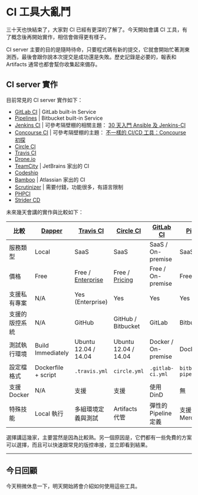 # CI 工具大亂鬥

三十天也快結束了，大家對 CI 已經有更深的了解了。今天開始會講 CI 工具，有了概念後再開始實作，相信會做得更有樣子。

CI server 主要的目的是隨時待命，只要程式碼有新的提交，它就會開始忙著測東測西，最後會跟你說本次提交是成功還是失敗。歷史記錄是必要的，報表和 Artifacts 通常也都會幫你收集起來備存。 

## CI server 實作

目前常見的 CI server 實作如下：

* [GitLab CI](https://about.gitlab.com/gitlab-ci/) | GitLab built-in Service
* [Pipelines](https://bitbucket.org/product/features/pipelines) | Bitbucket built-in Service
* [Jenkins CI](http://jenkins-ci.org/) | 可參考隔壁棚的相關主題： [30 天入門 Ansible 及 Jenkins-CI][]
* [Concourse CI](https://concourse.ci/) | 可參考隔壁棚的主題： [不一樣的 CI/CD 工具：Concourse 初探][]
* [Circle CI](https://circleci.com/)
* [Travis CI](https://travis-ci.org/)
* [Drone.io](https://drone.io/)
* [TeamCity](https://www.jetbrains.com/teamcity/) | JetBrains 家出的 CI
* [Codeship](https://codeship.com/)
* [Bamboo](https://www.atlassian.com/software/bamboo) | Atlassian 家出的 CI
* [Scrutinizer](https://scrutinizer-ci.com/) | 需要付錢，功能很多，有語言限制
* [PHPCI](https://www.phptesting.org/)
* [Strider CD](http://strider-cd.github.io/)

未來幾天會講的實作與比較如下：

|   比較   |  [Dapper][Day 23]  |  [Travis CI][Day 24]  |  [Circle CI][Day 25]  |  [GitLab CI][Day 26]  |  [Pipelines][Day 27]  |
| -------- | -------- | ----------- | ----------- | ----------- | ----------- |
| 服務類型 | Local | SaaS | SaaS | SaaS / On-premise | SaaS |
| 價格 | Free | Free / [Enterprise](https://travis-ci.com/plans) |  Free / [Pricing](https://circleci.com/pricing/) | Free / On-premise | Free / [Pricing](https://bitbucket.org/product/pricing/upcoming) |
| 支援私有專案 | N/A | Yes (Enterprise) | Yes | Yes | Yes |
| 支援的版控系統 | N/A | GitHub | GitHub / Bitbucket | GitLab | Bitbucket |
| 測試執行環境 | Build Immediately  |  Ubuntu 12.04 / 14.04 | Ubuntu 12.04 / 14.04 | Docker / On-premise | Docker |
| 設定檔格式 | Dockerfile + script | `.travis.yml` | `circle.yml` | `.gitlab-ci.yml` | `bitbucket-pipelines.yml` |
| 支援 Docker | N/A | 支援 | 支援 | 使用 DinD | 無 |
| 特殊技能 | Local 執行 | 多組環境定義與測試 | Artifacts 代管 | 彈性的 Pipeline 定義 | 支援 Mercurial |

選擇講這幾家，主要當然是因為比較熟。另一個原因是，它們都有一些免費的方案可以選擇，而且可以快速跟常見的版控串接，並立即看到結果。

---

## 今日回顧

今天稍微休息一下，明天開始將會介紹如何使用這些工具。

[30 天入門 Ansible 及 Jenkins-CI]: http://ithelp.ithome.com.tw/users/20103346/ironman/1021
[不一樣的 CI/CD 工具：Concourse 初探]: http://ithelp.ithome.com.tw/users/20065771/ironman/1020

[Day 23]: /docs/day23.md
[Day 24]: /docs/day24.md
[Day 25]: /docs/day25.md
[Day 26]: /docs/day26.md
[Day 27]: /docs/day27.md
